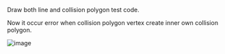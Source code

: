 Draw both line and collision polygon test code.   
   
Now it occur error when collision polygon vertex create inner own collision polygon.   
   
![image](.test.gif)   